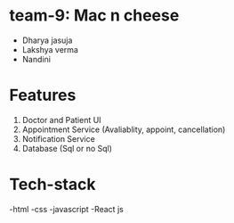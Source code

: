 # team-9: Mac n cheese 

- Dharya jasuja
- Lakshya verma
- Nandini
# Features
1. Doctor and Patient UI
2. Appointment Service (Avaliablity, appoint, cancellation)
3. Notification Service 
4. Database (Sql or no Sql)
# Tech-stack
-html
-css
-javascript
-React js